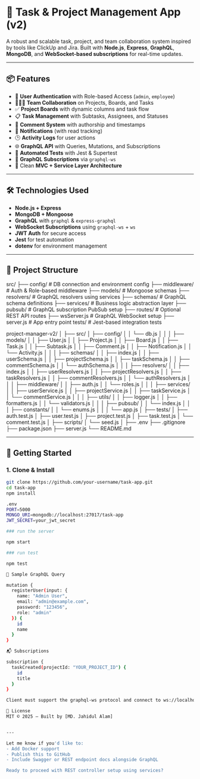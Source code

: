 # 🚀 Task & Project Management App (v2)

A robust and scalable task, project, and team collaboration system inspired by tools like ClickUp and Jira. Built with **Node.js**, **Express**, **GraphQL**, **MongoDB**, and **WebSocket-based subscriptions** for real-time updates.

---

## 📦 Features

- 🔐 **User Authentication** with Role-based Access (`admin`, `employee`)
- 🧑‍🤝‍🧑 **Team Collaboration** on Projects, Boards, and Tasks
- ✅ **Project Boards** with dynamic columns and task flow
- 📋 **Task Management** with Subtasks, Assignees, and Statuses
- 💬 **Comment System** with authorship and timestamps
- 🔔 **Notifications** (with read tracking)
- 🕒 **Activity Logs** for user actions
- 🌐 **GraphQL API** with Queries, Mutations, and Subscriptions
- 🧪 **Automated Tests** with Jest & Supertest
- 📡 **GraphQL Subscriptions** via `graphql-ws`
- 📂 Clean **MVC + Service Layer Architecture**

---

## 🛠️ Technologies Used

- **Node.js + Express**
- **MongoDB + Mongoose**
- **GraphQL** with `graphql` & `express-graphql`
- **WebSocket Subscriptions** using `graphql-ws` + `ws`
- **JWT Auth** for secure access
- **Jest** for test automation
- **dotenv** for environment management

---

## 📁 Project Structure

src/
├── config/ # DB connection and environment config
├── middleware/ # Auth & Role-based middleware
├── models/ # Mongoose schemas
├── resolvers/ # GraphQL resolvers using services
├── schemas/ # GraphQL schema definitions
├── services/ # Business logic abstraction layer
├── pubsub/ # GraphQL subscription PubSub setup
├── routes/ # Optional REST API routes
├── wsServer.js # GraphQL WebSocket setup
├── server.js # App entry point
tests/ # Jest-based integration tests

project-manager-v2/
│
├── src/
│   ├── config/
│   │   └── db.js
│   │
│   ├── models/
│   │   ├── User.js
│   │   ├── Project.js
│   │   ├── Board.js
│   │   ├── Task.js
│   │   ├── Subtask.js
│   │   ├── Comment.js
│   │   ├── Notification.js
│   │   └── Activity.js
│   │
│   ├── schemas/
│   │   ├── index.js
│   │   ├── userSchema.js
│   │   ├── projectSchema.js
│   │   ├── taskSchema.js
│   │   ├── commentSchema.js
│   │   └── authSchema.js
│   │
│   ├── resolvers/
│   │   ├── index.js
│   │   ├── userResolvers.js
│   │   ├── projectResolvers.js
│   │   ├── taskResolvers.js
│   │   ├── commentResolvers.js
│   │   └── authResolvers.js
│   │
│   ├── middleware/
│   │   ├── auth.js
│   │   └── roles.js
│   │
│   ├── services/
│   │   ├── userService.js
│   │   ├── projectService.js
│   │   ├── taskService.js
│   │   └── commentService.js
│   │
│   ├── utils/
│   │   ├── logger.js
│   │   ├── formatters.js
│   │   └── validators.js
│   │
│   ├── pubsub/
│   │   └── index.js
│   │
│   ├── constants/
│   │   └── enums.js
│   │
│   └── app.js
│
├── tests/
│   ├── auth.test.js
│   ├── user.test.js
│   ├── project.test.js
│   ├── task.test.js
│   └── comment.test.js
│
├── scripts/
│   └── seed.js
│
├── .env
├── .gitignore
├── package.json
├── server.js
└── README.md


---

## 🚀 Getting Started

### 1. Clone & Install
```bash
git clone https://github.com/your-username/task-app.git
cd task-app
npm install

.env
PORT=5000
MONGO_URI=mongodb://localhost:27017/task-app
JWT_SECRET=your_jwt_secret

### run the server 

npm start

### run test 

npm test

🧪 Sample GraphQL Query

mutation {
  registerUser(input: {
    name: "Admin User",
    email: "admin@example.com",
    password: "123456",
    role: "admin"
  }) {
    id
    name
  }
}

📬 Subscriptions

subscription {
  taskCreated(projectId: "YOUR_PROJECT_ID") {
    id
    title
  }
}

Client must support the graphql-ws protocol and connect to ws://localhost:5000/graphql.

📃 License
MIT © 2025 — Built by [MD. Jahidul Alam]


---

Let me know if you'd like to:
- Add Docker support
- Publish this to GitHub
- Include Swagger or REST endpoint docs alongside GraphQL

Ready to proceed with REST controller setup using services?
